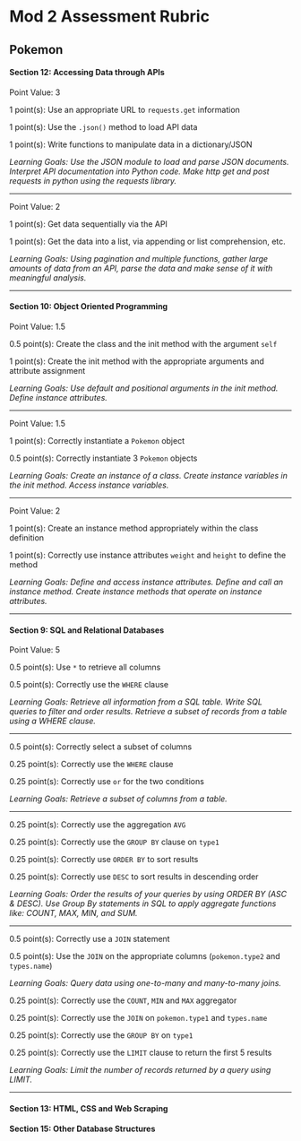 # Mod 2 Assessment Rubric

## Pokemon

#### Section 12: Accessing Data through APIs

Point Value: 3

1 point(s): Use an appropriate URL to `requests.get` information

1 point(s): Use the `.json()` method to load API data

1 point(s): Write functions to manipulate data in a dictionary/JSON

_Learning Goals: Use the JSON module to load and parse JSON documents. Interpret API documentation into Python code. Make http get and post requests in python using the requests library._
***
Point Value: 2

1 point(s): Get data sequentially via the API

1 point(s): Get the data into a list, via appending or list comprehension, etc.

_Learning Goals: Using pagination and multiple functions, gather large amounts of data from an API, parse the data and make sense of it with meaningful analysis._

***
#### Section 10: Object Oriented Programming

Point Value: 1.5

0.5 point(s): Create the class and the init method with the argument `self`

1 point(s): Create the init method with the appropriate arguments and attribute assignment

_Learning Goals: Use default and positional arguments in the init method. Define instance attributes._
***
Point Value: 1.5

1 point(s): Correctly instantiate a `Pokemon` object

0.5 point(s): Correctly instantiate 3 `Pokemon` objects

_Learning Goals: Create an instance of a class. Create instance variables in the init method. Access instance variables._
***
Point Value: 2

1 point(s): Create an instance method appropriately within the class definition

1 point(s): Correctly use instance attributes `weight` and `height` to define the method


_Learning Goals: Define and access instance attributes. Define and call an instance method. Create instance methods that operate on instance attributes._


***
#### Section 9: SQL and Relational Databases

Point Value: 5

0.5 point(s): Use `*` to retrieve all columns

0.5 point(s): Correctly use the `WHERE` clause

_Learning Goals: Retrieve all information from a SQL table. Write SQL queries to filter and order results. Retrieve a subset of records from a table using a WHERE clause._
***
0.5 point(s): Correctly select a subset of columns

0.25 point(s): Correctly use the `WHERE` clause

0.25 point(s): Correctly use `or` for the two conditions

_Learning Goals: Retrieve a subset of columns from a table._
***
0.25 point(s): Correctly use the aggregation `AVG`

0.25 point(s): Correctly use the `GROUP BY` clause on `type1`

0.25 point(s): Correctly use `ORDER BY` to sort results

0.25 point(s): Correctly use `DESC` to sort results in descending order

_Learning Goals: Order the results of your queries by using ORDER BY (ASC & DESC). Use Group By statements in SQL to apply aggregate functions like: COUNT, MAX, MIN, and SUM._
***
0.5 point(s): Correctly use a `JOIN` statement

0.5 point(s): Use the `JOIN` on the appropriate columns (`pokemon.type2` and `types.name`)

_Learning Goals: Query data using one-to-many and many-to-many joins._

0.25 point(s): Correctly use the `COUNT`, `MIN` and `MAX` aggregator

0.25 point(s): Correctly use the `JOIN` on `pokemon.type1` and `types.name`

0.25 point(s): Correctly use the `GROUP BY` on `type1`

0.25 point(s): Correctly use the `LIMIT` clause to return the first 5 results

_Learning Goals: Limit the number of records returned by a query using LIMIT._
***


#### Section 13: HTML, CSS and Web Scraping

#### Section 15: Other Database Structures
